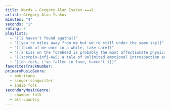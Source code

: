 ```yaml
---
title: Words — Gregory Alan Isakov ★★★½
artist: Gregory Alan Isakov
minutes: "4"
seconds: "1"
rating: 7
playlists:
  - "[[i haven't found agatha]]"
  - "[[you're miles away from me but we're still under the same sky]]"
  - "[[think of me once in a while, take care]]"
  - "[[a kiss on the forehead is probably the most affectionate physical gesture ever]]"
  - "[[scorpio-infj-4w5; a tale of unlimited emotional introspection and arcane bullshit]]"
  - "[[oh fuck, i've fallen in love, haven't i]]"
favoritesTrackNumber:
primaryMusicGenre:
  - americana
  - singer-songwriter
  - indie folk
secondaryMusicGenre:
  - chamber folk
  - alt-country
---
```

